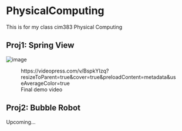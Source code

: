 # PhysicalComputing
This is for my class cim383 Physical Computing

## Proj1: Spring View
![image](https://user-images.githubusercontent.com/100269093/165045234-43cb198f-3d08-4682-bc64-6a1beb16cc0f.png)
<!-- wp:video {"guid":"BspkYIzq","id":315,"src":"https://yuntingzhaocom.files.wordpress.com/2022/03/demo-2.mov","videoPressTracks":[],"videoPressClassNames":"wp-block-embed is-type-video is-provider-videopress"} -->
<figure class="wp-block-video wp-block-embed is-type-video is-provider-videopress"><div class="wp-block-embed__wrapper">
https://videopress.com/v/BspkYIzq?resizeToParent=true&amp;cover=true&amp;preloadContent=metadata&amp;useAverageColor=true
</div><figcaption>Final demo video</figcaption></figure>
<!-- /wp:video -->

## Proj2: Bubble Robot
Upcoming...
